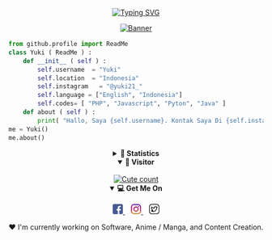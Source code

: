 <p align="center">
  <a href="https://github.com/mrtakt"><img width="500" src="http://readme-typing-svg.herokuapp.com?font=Bebas+Neue&size=40&pause=1000&color=F70000&vCenter=true&random=false&width=500&lines=Hi%2C+I'm+Mr+Takt+Aka+Yuki!;Keep+Learning;Javascript+%2C+Java+%2C+Python+%2C+PHP;Indonesian+People" alt="Typing SVG" /></a>
</p>
<p align="center">
  <a href="https://www.facebook.com/yukisubagja"><img src="https://i.pinimg.com/originals/0b/86/20/0b86201f1bdb5893a5adb72ebacc4d16.gif" alt="Banner" width="500"></a>
</p>

```python
from github.profile import ReadMe
class Yuki ( ReadMe ) :
    def __init__ ( self ) :
        self.username  = "Yuki"
        self.location  = "Indonesia"
        self.instagram   = "@yuki21_"
        self.language = ["English", "Indonesia"]
        self.codes= [ "PHP", "Javascript", "Pyton", "Java" ]
    def about ( self ) :
        print( "Hallo, Saya {self.username}. Kontak Saya Di {self.instagram}" )
me = Yuki()
me.about()
```

<details align="center">
    <summary><b>📝 Statistics</b></summary><br/>
    <a href="https://github.com/mrtakt">
    <img align="center" width="500" alt="zYxDevs Stats" src="https://dibaca.isekai.eu.org/api?username=mrtakt&show_icons=true&rank_icon=percentile&theme=dracula&count_private=true&include_all_commits=true&cache_seconds=21600&show=prs_merged,prs_merged_percentage&hide_border=true"/>
    </a><br><br>
    <p align="center">
      <a href="https://github.com/mrtakt"><img src="https://github-readme-stats.vercel.app/api?username=mrtakt&hide_border=true&show_icons=true" alt="mrtakt's github stats" width="500"></a>
    </p>
</details>
<details open align="center">
  <summary><b>🤗 Visitor</b></summary><br>
  <a href="https://instagram.com/yuki21_">
    <img width="500" alt="Cute count" src="https://moe.isekai.eu.org/get/@mrtakt?theme=rule34"/>
  </a>
</details>

<details open align="center">
    <summary><b>💻 Get Me On</b></summary><br/>
  <a href="https://fb.me/yukisubagja">
    <img src="https://raw.githubusercontent.com/CyberID-Ltd/zYxDevs-Profile-Requirements/main/174848.svg" alt="facebook" width="20" height="20"/>
  </a>&nbsp;&nbsp;
  <a href="https://instagram.com/yuki21_">
    <img src="https://raw.githubusercontent.com/CyberID-Ltd/zYxDevs-Profile-Requirements/main/174855.svg" alt="instagram" width="20" height="20">
  </a>&nbsp;&nbsp;
  <a href="https://twitter.com/extra_sabar">
    <img src="https://raw.githubusercontent.com/CyberID-Ltd/zYxDevs-Profile-Requirements/main/466963.png" alt="twitter" width="20" height="20"/>
  </a>
</details>
<p align="center">❤ I'm currently working on Software, Anime / Manga, and Content Creation.</p>

